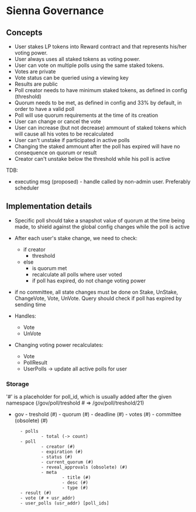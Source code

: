 # Sienna Governance

## Concepts

* User stakes LP tokens into Reward contract and that represents his/her voting power.
* User always uses all staked tokens as voting power.
* User can vote on multiple polls using the same staked tokens.
* Votes are private
* Vote status can be queried using a viewing key
* Results are public
* Poll creator needs to have minimum staked tokens, as defined in config (threshold)
* Quorum needs to be met, as defined in config and 33% by default, in order to have a valid poll
* Poll will use quorum requirements at the time of its creation
* User can change or cancel the vote
* User can increase (but not decrease) ammount of staked tokens which will cause all his votes to be recalculated
* User can't unstake if participated in active polls
* Changing the staked ammount after the poll has expired will have no consequence on quorum or result
* Creator can't unstake below the threshold while his poll is active


TDB:
* executing msg (proposed) - handle called by non-admin user. Preferably scheduler

## Implementation details

* Specific poll should take a snapshot value of quorum at the time being made, to shield against the global config changes while the poll is active

* After each user's stake change, we need to check:
    - if creator
        - threshold 
    - else 
        - is quorum met
        - recalculate all polls where user voted
        - if poll has expired, do not change voting power

* if no committee, all state changes must be done on Stake, UnStake, ChangeVote, Vote, UnVote. Query should check if poll has expired by sending time

* Handles:
    - Vote
    - UnVote


* Changing voting power recalculates:
    - Vote 
    - PollResult 
    - UserPolls -> update all active polls for user

### Storage

'#' is a placeholder for poll_id, which is usually added after the given namespace (/gov/poll/treshold # => /gov/poll/treshold/21)

- gov   - treshold (#)
        - quorum (#)
        - deadline (#)
        - votes (#)
        - committee (obsolete) (#)

        - polls  
                - total (-> count)
        - poll 
                - creator (#)
                - expiration (#)
                - status (#)
                - current_quorum (#)
                - reveal_approvals (obsolete) (#)
                - meta
                        - title (#)
                        - desc (#)
                        - type (#)
        - result (#)
        - vote (# + usr_addr)
        - user_polls (usr_addr) [poll_ids]